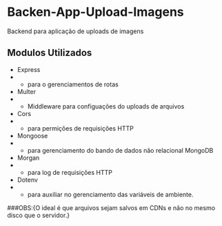 # Backen-App-Upload-Imagens
Backend para aplicação de uploads de imagens

## Modulos Utilizados
- Express
- - para o gerenciamentos de rotas
- Multer
- - Middleware para configuações do uploads de arquivos
- Cors
- - para permições de requisições HTTP
- Mongoose
- - para gerenciamento do bando de dados não relacional MongoDB
- Morgan
- - para log de requisições HTTP
- Dotenv
- - para auxiliar no gerenciamento das variáveis de ambiente.

###OBS:{O ideal é que arquivos sejam salvos em CDNs e não no mesmo disco que o servidor.}

